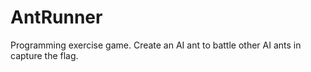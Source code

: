 # AntRunner
Programming exercise game. Create an AI ant to battle other AI ants in capture the flag.

